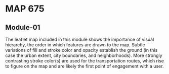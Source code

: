# MAP 675

## Module-01
The leaflet map included in this module shows the importance of visual hierarchy, the order in which features
are drawn to the map. Subtle variations of fill and stroke color and opacity establish the ground (in this case
the urban extent, city boundaries, and neighborhoods). More strongly contrasting stroke color(s) are used for the
transportation routes, which rise to figure on the map and are likely the first point of engagement with a user.
